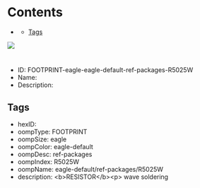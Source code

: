 



Contents
========

* [](#)
	* [Tags](#tags)
  
![][im]
# 

- ID: FOOTPRINT-eagle-eagle-default-ref-packages-R5025W
- Name: 
- Description: 

## Tags

- hexID: 
- oompType: FOOTPRINT
- oompSize: eagle
- oompColor: eagle-default
- oompDesc: ref-packages
- oompIndex: R5025W
- oompName: eagle-default/ref-packages/R5025W
- description: &lt;b&gt;RESISTOR&lt;/b&gt;&lt;p&gt;&#xD;
wave soldering



[im]: image.png
